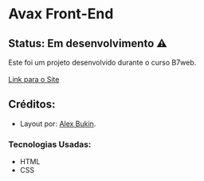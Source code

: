 # Avax Front-End

## Status: Em desenvolvimento ⚠️

Este foi um projeto desenvolvido durante o curso B7web.<br><br>
[Link para o Site](https://arthuralbuquerquem.github.io/avax-front-end/)

## Créditos:

- Layout por: [Alex Bukin](https://www.behance.net/gallery/58301549/Free-Landing-Page).

### Tecnologias Usadas:

- HTML
- CSS
